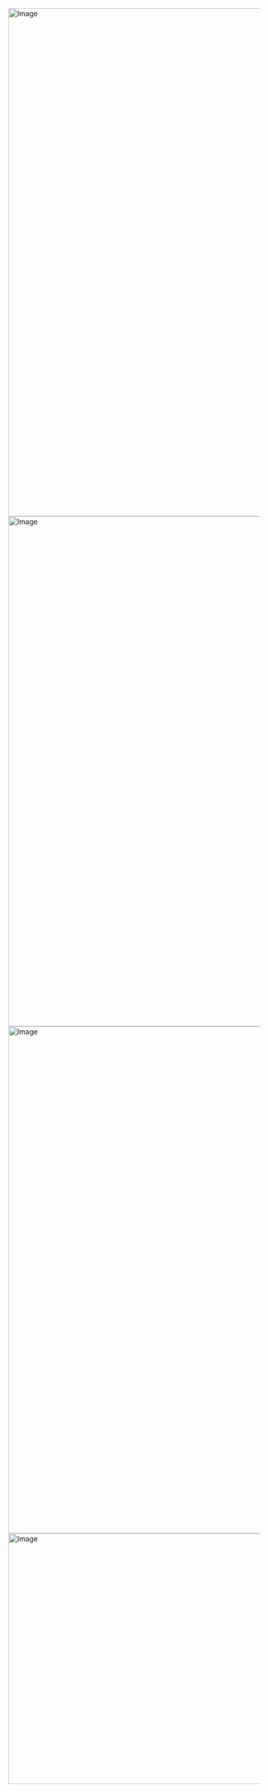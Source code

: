 <img width="1918" height="1018" alt="Image" src="https://github.com/user-attachments/assets/32e8585c-bd79-4ad8-bfaa-248eceb53660" />

<img width="1918" height="1022" alt="Image" src="https://github.com/user-attachments/assets/52b8b36d-5972-4bc5-a08b-3b1c6be88498" />

<img width="1918" height="1016" alt="Image" src="https://github.com/user-attachments/assets/5b1d712a-e717-4327-b30d-892c80faaec5" />

<img width="1918" height="502" alt="Image" src="https://github.com/user-attachments/assets/c1c9f61c-4577-4c9f-8453-0f297c499d2d" />
